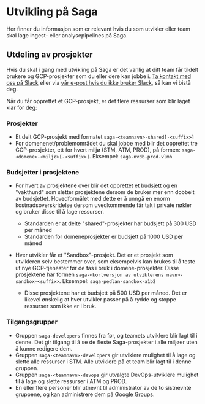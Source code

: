 # Utvikling på Saga

Her finner du informasjon som er relevant hvis du som utvikler eller team skal lage ingest- eller analysepipelines på Saga.

## Utdeling av prosjekter

Hvis du skal i gang med utvikling på Saga er det vanlig at ditt team får tildelt brukere og GCP-prosjekter som du eller dere kan jobbe i. [Ta kontakt med oss på Slack](https://svv-saga.slack.com/archives/C03LGD7TM5Z) eller via [vår e-post hvis du ikke bruker Slack](mailto:saga.admin@vegvesen.no), så kan vi bistå deg.

Når du får opprettet et GCP-prosjekt, er det flere ressurser som blir laget klar for deg:

### Prosjekter

- Et delt GCP-prosjekt med formatet `saga-<teamnavn>-shared[-<suffix>]`
- For domenenet/problemområdet du skal jobbe med blir det opprettet tre GCP-prosjekter, ett for hvert miljø (STM, ATM, PROD), på formen: `saga-<domene>-<miljø>[-<suffix>]`. Eksempel: `saga-nvdb-prod-vlmh`

### Budsjetter i prosjektene

- For hvert av prosjektene over blir det opprettet et [budsjett](https://cloud.google.com/billing/docs/how-to/budgets) og en "vakthund" som sletter prosjektene dersom de bruker mer enn dobbelt av budsjettet. Hovedformålet med dette er å unngå en enorm kostnadsoverskridelse dersom uvedkommende får tak i private nøkler og bruker disse til å lage ressurser.
  - Standarden er at delte "shared"-prosjekter har budsjett på 300 USD per måned
  - Standarden for domeneprosjekter er budsjett på 1000 USD per måned
- Hver utvikler får et "Sandbox"-prosjekt. Det er et prosjekt som utvikleren selv bestemmer over, som eksempelvis kan brukes til å teste ut nye GCP-tjenester før de tas i bruk i domene-prosjekter. Disse prosjektene har formen `saga-<kortversjon av utviklerens navn>-sandbox-<suffix>`. Eksempel: `saga-pedlan-sandbox-a1b2`

  - Disse prosjektene har et budsjett på 500 USD per måned. Det er likevel ønskelig at hver utvikler passer på å rydde og stoppe ressurser som ikke er i bruk.

### Tilgangsgrupper

- Gruppen `saga-developers` finnes fra før, og teamets utviklere blir lagt til i denne. Det gir tilgang til å se de fleste Saga-prosjekter i alle miljøer uten å kunne redigere dem.
- Gruppen `saga-<teamnavn>-developers` gir utviklere mulighet til å lage og slette alle ressurser i STM. Alle utviklere på et team blir lagt til i denne gruppen.
- Gruppen `saga-<teamnavn>-devops` gir utvalgte DevOps-utviklere mulighet til å lage og slette ressurser i ATM og PROD.
- En eller flere personer blir utnevnt til administrator av de to sistnevnte gruppene, og kan administrere dem på [Google Groups](https://groups.google.com).

<!--- TODO: Kva er formålet med shared-prosjekt, og kva blir oppretta der --->
<!--- TODO: Kva er det som blir oppretta inn i kvart domeneprosjekt --->
<!--- TODO: Korleis har vi tenkt at dei skal utføre typiske flytar --->
<!--- TODO: Anbefaling av terraform --->
<!--- TODO: Anbefaling av GitHub + våre actions --->
